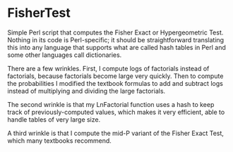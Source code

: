 # FisherTest

Simple Perl script that computes the Fisher Exact or Hypergeometric Test.  Nothing
in its code is Perl-specific; it should be straightforward translating this into
any language that supports what are called hash tables in Perl and some
other languages call dictionaries.

There are a few wrinkles.  First, I compute logs of factorials instead of
factorials, because factorials become large very quickly.  Then to compute the
probabilities I modified the textbook formulas to add and subtract logs instead
of multiplying and dividing the large factorials.

The second wrinkle is that my LnFactorial function uses a hash to keep track of
previously-computed values, which makes it very efficient, able to handle tables
of very large size.

A third wrinkle is that I compute the mid-P variant of the Fisher Exact Test,
which many textbooks recommend.
